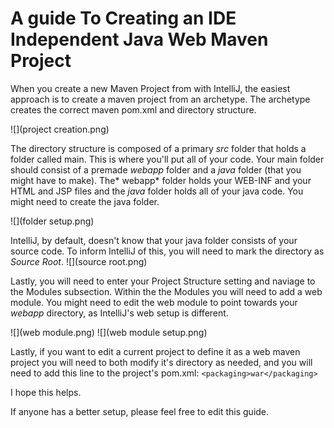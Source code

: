 # A guide To Creating an IDE Independent Java Web Maven Project

When you create a new Maven Project from with IntelliJ, the easiest approach is to create a maven project from an archetype. The archetype creates the correct maven pom.xml and directory structure. 

![](project creation.png)

The directory structure is composed of a primary *src* folder that holds a folder called main. This is where you'll put all of your code. Your main folder should consist of a premade *webapp* folder and a *java* folder (that you might have to make). The* webapp* folder holds your WEB-INF and your HTML and JSP files and the *java* folder holds all of your java code. You might need to create the java folder.

![](folder setup.png)

IntelliJ, by default, doesn't know that your java folder consists of your source code. To inform IntelliJ of this, you will need to mark the directory as *Source Root*.
![](source root.png)

Lastly, you will need to enter your Project Structure setting and naviage to the Modules subsection. Within the the Modules you will need to add a web module. You might need to edit the web module to point towards your *webapp* directory, as IntelliJ's web setup is different.

![](web module.png)
![](web module setup.png)

Lastly, if you want to edit a current project to define it as a web maven project you will need to both modify it's directory as needed, and you will need to add this line to the project's pom.xml: `<packaging>war</packaging>`

I hope this helps.

If anyone has a better setup, please feel free to edit this guide.
